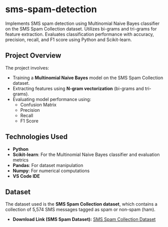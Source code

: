 # sms-spam-detection
Implements SMS spam detection using Multinomial Naive Bayes classifier on the SMS Spam Collection dataset. Utilizes bi-grams and tri-grams for feature extraction. Evaluates classification performance with accuracy, precision, recall, and F1 score using Python and Scikit-learn.

## Project Overview

The project involves:
- Training a **Multinomial Naive Bayes** model on the SMS Spam Collection dataset.
- Extracting features using **N-gram vectorization** (bi-grams and tri-grams).
- Evaluating model performance using:
  - Confusion Matrix
  - Precision
  - Recall
  - F1 Score

## Technologies Used

- **Python** 
- **Scikit-learn**: For the Multinomial Naive Bayes classifier and evaluation metrics
- **Pandas**: For dataset manipulation
- **Numpy**: For numerical computations
- **VS Code IDE**

## Dataset

The dataset used is the **SMS Spam Collection dataset**, which contains a collection of 5,574 SMS messages tagged as spam or non-spam (ham).

- **Download Link (SMS Spam Dataset):** [SMS Spam Collection Dataset](https://archive.ics.uci.edu/ml/datasets/sms+spam+collection)
